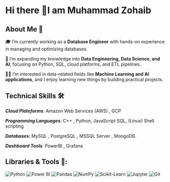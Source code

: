 # Hi there 👋I am Muhammad Zohaib

## About Me 🚀  

🎓 I’m currently working as a **Database Engineer** with hands-on experience in managing and optimizing databases.  

🔨 I’m expanding my knowledge into **Data Engineering, Data Science, and AI**, focusing on Python, SQL, cloud platforms, and ETL pipelines.  

👨‍💻 I’m interested in data-related fields like **Machine Learning and AI applications**, and I enjoy learning new things by building practical projects.  

## Technical Skills 🛠️
**_Cloud Plateforms_**: Amazon Web Services (AWS) , GCP

_**Programming Languages**_: C++ , Python, JavaScript SQL, (Linux) Shell scripting

_**Databases**_: MySQL , PostgreSQL , MSSQL Server , MongoDB.

_**Dashboard Tools**_: PowerBI , Grafana

## Libraries & Tools 🔧:
 

![Python](https://img.shields.io/badge/Python-3776AB?style=for-the-badge&logo=python&logoColor=white) 
![Power BI](https://img.shields.io/badge/PowerBI-F2C811?style=for-the-badge&logo=powerbi&logoColor=black) 
![Pandas](https://img.shields.io/badge/Pandas-150458?style=for-the-badge&logo=pandas&logoColor=white) 
![NumPy](https://img.shields.io/badge/Numpy-013243?style=for-the-badge&logo=numpy&logoColor=white) 
![Scikit-Learn](https://img.shields.io/badge/scikit--learn-F7931E?style=for-the-badge&logo=scikit-learn&logoColor=white) 
![Jupyter](https://img.shields.io/badge/Jupyter-F37626?style=for-the-badge&logo=jupyter&logoColor=white) 
![Git](https://img.shields.io/badge/Git-F05032?style=for-the-badge&logo=git&logoColor=white) 



<!--
**ZohaibJavaid32/ZohaibJavaid32** is a ✨ _special_ ✨ repository because its `README.md` (this file) appears on your GitHub profile.

Here are some ideas to get you started:

- 🔭 I’m currently working on ...
- 🌱 I’m currently learning ...
- 👯 I’m looking to collaborate on ...
- 🤔 I’m looking for help with ...
- 💬 Ask me about ...
- 📫 How to reach me: ...
- 😄 Pronouns: ...
- ⚡ Fun fact: ...
-->
